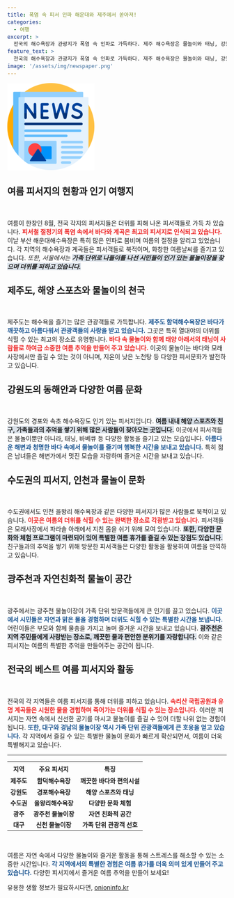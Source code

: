 ```yaml
---
title: 폭염 속 피서 인파 해운대와 제주에서 쏟아져!
categories:
  - 여행
excerpt: >
  전국의 해수욕장과 관광지가 폭염 속 인파로 가득하다. 제주 해수욕장은 물놀이와 태닝, 강원 지역 해변은 가족 단위 피서객들로 북적인다. 화천 토마토축제와 광주천 물놀이장도 인기를 끌며, 여름 피서의 절정을 맞았다!
feature_text: >
  전국의 해수욕장과 관광지가 폭염 속 인파로 가득하다. 제주 해수욕장은 물놀이와 태닝, 강원 지역 해변은 가족 단위 피서객들로 북적인다. 화천 토마토축제와 광주천 물놀이장도 인기를 끌며, 여름 피서의 절정을 맞았다!
image: '/assets/img/newspaper.png'
---
```


<p><img src="/assets/img/newspaper.png" alt="kimp 속보" /></p>

<h2 data-ke-size="size26">여름 피서지의 현황과 인기 여행지</h2>

<p data-ke-size="size16">&nbsp;</p>

<p>여름이 한창인 8월, 전국 각지의 피서지들은 더위를 피해 나온 피서객들로 가득 차 있습니다. <b><span style="color: #ee2323;">피서철 절정기의 폭염 속에서 바다와 계곡은 최고의 피서지로 인식되고 있습니다.</span></b> 이날 부산 해운대해수욕장은 특히 많은 인파로 붐비며 여름의 절정을 알리고 있었습니다. 각 지역의 해수욕장과 계곡들은 피서객들로 북적이며, 화창한 여름날씨를 즐기고 있습니다. <em>또한, 서울에서는 <b><span style="background-color: #21538527;">가족 단위로 나들이를 나선 시민들이 인기 있는 물놀이장을 찾으며 더위를 피하고 있습니다.</span></b></em></p>

<h2 data-ke-size="size26">제주도, 해양 스포츠와 물놀이의 천국</h2>

<p data-ke-size="size16">&nbsp;</p>

<p>제주도는 해수욕을 즐기는 많은 관광객들로 가득합니다. <b><span style="color: #1a5490;">제주도 함덕해수욕장은 바다가 깨끗하고 아름다워서 관광객들의 사랑을 받고 있습니다.</span></b> 그곳은 특히 열대야의 더위를 식힐 수 있는 최고의 장소로 유명합니다. <b><span style="color: #ee2323;">바다 속 물놀이와 함께 태양 아래서의 태닝이 사람들로 하여금 소중한 여름 추억을 만들어 주고 있습니다.</span></b> 이곳의 물놀이는 바다와 모래사장에서만 즐길 수 있는 것이 아니며, 지온이 낮은 노천탕 등 다양한 피서문화가 발전하고 있습니다.</p>

<h2 data-ke-size="size26">강원도의 동해안과 다양한 여름 문화</h2>

<p data-ke-size="size16">&nbsp;</p>

<p>강원도의 경포와 속초 해수욕장도 인기 있는 피서지입니다. <b><span style="background-color: #21538527;">여름 내내 해양 스포츠와 친구, 가족들과의 추억을 쌓기 위해 많은 사람들이 찾아오는 곳입니다.</span></b> 이곳에서 피서객들은 물놀이뿐만 아니라, 태닝, 바베큐 등 다양한 활동을 즐기고 있는 모습입니다. <b><span style="color: #1a5490;">아름다운 해변과 청명한 바다 속에서 물놀이를 즐기며 행복한 시간을 보내고 있습니다.</span></b> 특히 젊은 남녀들은 해변가에서 멋진 모습을 자랑하며 즐거운 시간을 보내고 있습니다.</p>

<h2 data-ke-size="size26">수도권의 피서지, 인천과 물놀이 문화</h2>

<p data-ke-size="size16">&nbsp;</p>

<p>수도권에서도 인천 을왕리 해수욕장과 같은 다양한 피서지가 많은 사람들로 북적이고 있습니다. <b><span style="color: #ee2323;">이곳은 여름의 더위를 식힐 수 있는 완벽한 장소로 각광받고 있습니다.</span></b> 피서객들은 모래사장에서 파라솔 아래에서 지친 몸을 쉬기 위해 모여 있습니다. <b><span style="background-color: #21538527;">또한, 다양한 문화와 체험 프로그램이 마련되어 있어 특별한 여름 휴가를 즐길 수 있는 장점도 있습니다.</span></b> 친구들과의 추억을 쌓기 위해 방문한 피서객들은 다양한 활동을 활용하여 여름을 만끽하고 있습니다.</p>

<h2 data-ke-size="size26">광주천과 자연친화적 물놀이 공간</h2>

<p data-ke-size="size16">&nbsp;</p>

<p>광주에서는 광주천 물놀이장이 가족 단위 방문객들에게 큰 인기를 끌고 있습니다. <b><span style="color: #1a5490;">이곳에서 시민들은 자연과 맑은 물을 경험하며 더위도 식힐 수 있는 특별한 시간을 보냅니다.</span></b> 어린이들은 부모와 함께 물총을 가지고 놀며 즐거운 시간을 보내고 있습니다. <b><span style="background-color: #21538527;">광주천은 지역 주민들에게 사랑받는 장소로, 깨끗한 물과 편안한 분위기를 자랑합니다.</span></b> 이와 같은 피서지는 여름의 특별한 추억을 만들어주는 공간이 됩니다.</p>

<h2 data-ke-size="size26">전국의 베스트 여름 피서지와 활동</h2>

<p data-ke-size="size16">&nbsp;</p>

<p>전국의 각 지역들은 여름 피서지를 통해 더위를 피하고 있습니다. <b><span style="color: #ee2323;">속리산 국립공원과 유명 계곡들은 시원한 물을 경험하며 죽어가는 더위를 식힐 수 있는 장소입니다.</span></b> 이러한 피서지는 자연 속에서 신선한 공기를 마시고 물놀이를 즐길 수 있어 더할 나위 없는 경험이 됩니다. <b><span style="color: #1a5490;">또한, 대구와 경남의 물놀이장 역시 가족 단위 관광객들에게 큰 호응을 얻고 있습니다.</span></b> 각 지역에서 즐길 수 있는 특별한 물놀이 문화가 빠르게 확산되면서, 여름이 더욱 특별해지고 있습니다.</p>

<hr />

<table style="width:100%">
    <tr>
        <th style="text-align: center; height: 25px;"><b>지역</b></th>
        <th style="text-align: center; height: 25px;"><b>주요 피서지</b></th>
        <th style="text-align: center; height: 25px;"><b>특징</b></th>
    </tr>
    <tr>
        <td style="text-align: center; height: 17px;"><b>제주도</b></td>
        <td style="text-align: center; height: 17px;"><b>함덕해수욕장</b></td>
        <td style="text-align: center; height: 17px;"><b>깨끗한 바다와 편의시설</b></td>
    </tr>
    <tr>
        <td style="text-align: center; height: 17px;"><b>강원도</b></td>
        <td style="text-align: center; height: 17px;"><b>경포해수욕장</b></td>
        <td style="text-align: center; height: 17px;"><b>해양 스포츠와 태닝</b></td>
    </tr>
    <tr>
        <td style="text-align: center; height: 17px;"><b>수도권</b></td>
        <td style="text-align: center; height: 17px;"><b>을왕리해수욕장</b></td>
        <td style="text-align: center; height: 17px;"><b>다양한 문화 체험</b></td>
    </tr>
    <tr>
        <td style="text-align: center; height: 17px;"><b>광주</b></td>
        <td style="text-align: center; height: 17px;"><b>광주천 물놀이장</b></td>
        <td style="text-align: center; height: 17px;"><b>자연 친화적 공간</b></td>
    </tr>
    <tr>
        <td style="text-align: center; height: 17px;"><b>대구</b></td>
        <td style="text-align: center; height: 17px;"><b>신천 물놀이장</b></td>
        <td style="text-align: center; height: 17px;"><b>가족 단위 관광객 선호</b></td>
    </tr>
</table>

<p data-ke-size="size16">&nbsp;</p>

<p>여름은 자연 속에서 다양한 물놀이와 즐거운 활동을 통해 스트레스를 해소할 수 있는 소중한 시간입니다. <b><span style="color: #1a5490;">각 지역에서의 특별한 경험은 여름 휴가를 더욱 의미 있게 만들어 주고 있습니다.</span></b> 다양한 피서지에서 즐거운 여름 추억을 만들어 보세요!</p>
유용한 생활 정보가 필요하시다면, <a href="https://onioninfo.kr" rel="dofollow">onioninfo.kr</a>


